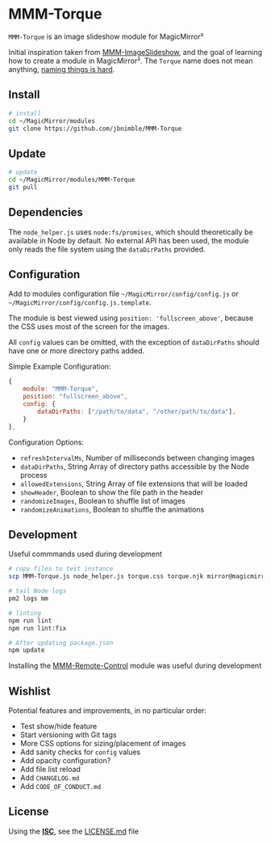 # MMM-Torque

`MMM-Torque` is an image slideshow module for MagicMirror²

Initial inspiration taken from [MMM-ImageSlideshow](https://github.com/AdamMoses-GitHub/MMM-ImageSlideshow), and the goal of learning how to create a module in MagicMirror². The `Torque` name does not mean anything, [naming things is hard](https://martinfowler.com/bliki/TwoHardThings.html).

## Install

```bash
# install
cd ~/MagicMirror/modules
git clone https://github.com/jbnimble/MMM-Torque
```

## Update

```bash
# update
cd ~/MagicMirror/modules/MMM-Torque
git pull
```

## Dependencies

The `node_helper.js` uses `node:fs/promises`, which should theoretically be available in Node by default. No external API has been used, the module only reads the file system using the `dataDirPaths` provided.

## Configuration

Add to modules configuration file `~/MagicMirror/config/config.js` or `~/MagicMirror/config/config.js.template`.

The module is best viewed using `position: 'fullscreen_above'`, because the CSS uses most of the screen for the images.

All `config` values can be omitted, with the exception of `dataDirPaths` should have one or more directory paths added.

Simple Example Configuration:

```javascript
{
    module: "MMM-Torque",
    position: "fullscreen_above",
    config: {
        dataDirPaths: ["/path/to/data", "/other/path/to/data"],
    }
},
```

Configuration Options:

- `refreshIntervalMs`, Number of milliseconds between changing images
- `dataDirPaths`, String Array of directory paths accessible by the Node process
- `allowedExtensions`, String Array of file extensions that will be loaded
- `showHeader`, Boolean to show the file path in the header
- `randomizeImages`, Boolean to shuffle list of images
- `randomizeAnimations`, Boolean to shuffle the animations

## Development

Useful commmands used during development

```bash
# copy files to test instance
scp MMM-Torque.js node_helper.js torque.css torque.njk mirror@magicmirror.local:/home/mirror/MagicMirror/modules/MMM-Torque

# tail Node logs
pm2 logs mm

# linting
npm run lint
npm run lint:fix

# After updating package.json
npm update
```

Installing the [MMM-Remote-Control](https://github.com/Jopyth/MMM-Remote-Control) module was useful during development

## Wishlist

Potential features and improvements, in no particular order:

- Test show/hide feature
- Start versioning with Git tags
- More CSS options for sizing/placement of images
- Add sanity checks for `config` values
- Add opacity configuration?
- Add file list reload
- Add `CHANGELOG.md`
- Add `CODE_OF_CONDUCT.md`

## License

Using the [__ISC__](https://opensource.org/license/isc-license-txt), see the [LICENSE.md](LICENSE.md) file
